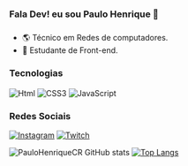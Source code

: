 ### Fala Dev! eu sou Paulo Henrique 👋 

### 
- 🌎 Técnico em Redes de computadores.
- 📘 Estudante de Front-end. 

### Tecnologias

<div style="display: inline_block">
  <img align="center" alt="Html" src="https://img.shields.io/badge/HTML5-E34F26?style=for-the-badge&logo=html5&logoColor=white">
  <img align="center" alt="CSS3" src="https://img.shields.io/badge/CSS3-1572B6?style=for-the-badge&logo=css3&logoColor=white">
   <img align="center" alt="JavaScript" src="https://img.shields.io/badge/JavaScript-F7DF1E?style=for-the-badge&logo=javascript&logoColor=black">
   
<br>
</div>

### Redes Sociais 
[![Instagram](https://img.shields.io/badge/Instagram-E4405F?style=for-the-badge&logo=instagram&logoColor=white)](https://www.instagram.com/paulo_h18y/)
[![Twitch](https://img.shields.io/badge/Twitch-9146FF?style=for-the-badge&logo=twitch&logoColor=white)](https://www.twitch.tv/hwaryun120)

![PauloHenriqueCR GitHub stats](https://github-readme-stats.vercel.app/api?username=PauloHenriqueCR&show_icons=true&theme=tokyonight)
[![Top Langs](https://github-readme-stats.vercel.app/api/top-langs/?username=PauloHenriqueCR&layout=compact)](https://github.com/github-readme-stats)

